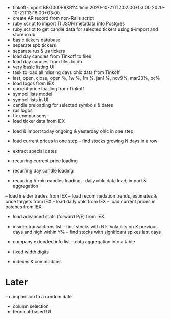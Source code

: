 + tinkoff-import BBG000B9XRY4 1min 2020-10-21T12:02:00+03:00 2020-10-21T13:16:00+03:00
+ create AR record from non-Rails script
+ ruby script to import TI JSON metadata into Postgres
+ ruby script to get candle data for selected tickers using ti-import and store in db
+ basic tickers database
+ separate spb tickers
+ separate rus & us tickers
+ load day candles from Tinkoff to files
+ load day candles from files to db
+ very basic listing UI
+ task to load all missing days ohlc data from Tinkoff
+ last, open, close, open %, 1w %, 1m %, jan1 %, nov9%, mar23%, bc%
+ load logos from IEX
+ current price loading from Tinkoff
+ symbol lists model
+ symbol lists in UI
+ candle preloading for selected symbols & dates
+ rus logos
+ fix comparisons
+ load ticker data from IEX

- load & import today ongoing & yesterday ohlc in one step
- load current prices in one step
– find stocks growing N days in a row

- extract special dates
- recurring current price loading
- recurring day candle loading
- recurring 5-min candles loading
– daily ohlc data load, import & aggregation

– load insider trades from IEX
– load recommedation trends, estimates & price targets from IEX
– load daily ohlc from IEX
– load current prices in batches from IEX
- load advanced stats (forward P/E) from IEX

- insider transactions list
– find stocks with N% volatility on X previous days and high within Y%
– find stocks with significant spikes last days

- company extended info list
– data aggregation into a table
- fixed width digits
- indexes & commodities

# Later
– comparision to a random date
- column selection
- terminal-based UI
